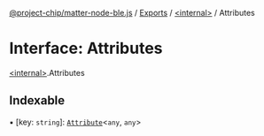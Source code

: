 [@project-chip/matter-node-ble.js](../README.md) / [Exports](../modules.md) / [\<internal\>](../modules/internal_.md) / Attributes

# Interface: Attributes

[\<internal\>](../modules/internal_.md).Attributes

## Indexable

▪ [key: `string`]: [`Attribute`](internal_.Attribute.md)\<`any`, `any`\>
